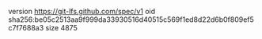 version https://git-lfs.github.com/spec/v1
oid sha256:be05c2513aa9f999da33930516d40515c569f1ed8d22d6b0f809ef5c7f7688a3
size 4875
